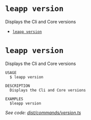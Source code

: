 `leapp version`
===============

Displays the Cli and Core versions

* [`leapp version`](#leapp-version)

# `leapp version`

Displays the Cli and Core versions

```console
USAGE
  $ leapp version

DESCRIPTION
  Displays the Cli and Core versions

EXAMPLES
  $leapp version
```

_See code: [dist/commands/version.ts](https://github.com/noovolari/leapp/blob/v0.1.24/dist/commands/version.ts)_
